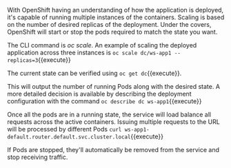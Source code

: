 With OpenShift having an understanding of how the application is deployed, it's capable of running multiple instances of the containers. Scaling is based on the number of desired replicas of the deployment. Under the covers, OpenShift will start or stop the pods required to match the state you want.  

The CLI command is _oc scale_. An example of scaling the deployed application across three instances is `oc scale dc/ws-app1 --replicas=3`{{execute}}

The current state can be verified using `oc get dc`{{execute}}.

This will output the number of running Pods along with the desired state. A more detailed decision is available by describing the deployment configuration with the command `oc describe dc ws-app1`{{execute}}

Once all the pods are in a running state, the service will load balance all requests across the active containers. Issuing multiple requests to the URL will be processed by different Pods `curl ws-app1-default.router.default.svc.cluster.local`{{execute}}

If Pods are stopped, they'll automatically be removed from the service and stop receiving traffic.
